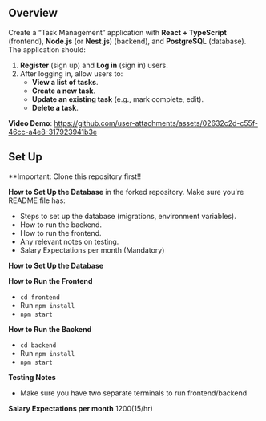 ## Overview

Create a “Task Management” application with **React + TypeScript** (frontend), **Node.js** (or **Nest.js**) (backend), and **PostgreSQL** (database). The application should:

1. **Register** (sign up) and **Log in** (sign in) users.
2. After logging in, allow users to:
   - **View a list of tasks**.
   - **Create a new task**.
   - **Update an existing task** (e.g., mark complete, edit).
   - **Delete a task**.

**Video Demo**: 
https://github.com/user-attachments/assets/02632c2d-c55f-46cc-a4e8-317923941b3e

## Set Up

**Important: Clone this repository first!!

**How to Set Up the Database** in the forked repository. Make sure you're README file has:
   - Steps to set up the database (migrations, environment variables).
   - How to run the backend.
   - How to run the frontend.
   - Any relevant notes on testing.
   - Salary Expectations per month (Mandatory)

**How to Set Up the Database**

**How to Run the Frontend**
- `cd frontend`
- Run `npm install`
- `npm start`

**How to Run the Backend**
- `cd backend`
- Run `npm install`
- `npm start`
  
**Testing Notes**
- Make sure you have two separate terminals to run frontend/backend

**Salary Expectations per month**
$1200 ($15/hr)

